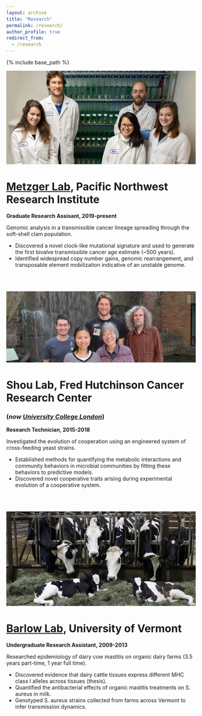 ```yaml
---
layout: archive
title: "Research"
permalink: /research/
author_profile: true
redirect_from:
  - /research
---
```


{% include base_path %}


![Metzger lab](/images/Metzger_lab_tanks.png)

[Metzger Lab](https://www.pnri.org/research/labs/metzger-lab/), Pacific Northwest Research Institute
=====

**Graduate Research Assisant, 2019-present**

Genomic analysis in a transmissible cancer lineage spreading through the soft-shell clam population. 
- Discovered a novel clock-like mutational signature and used to generate the first bivalve transmissible cancer age estimate (~500 years). 
- Identified widespread copy number gains, genomic rearrangement, and transposable element mobilization indicative of an unstable genome. 

<br/><br/>

![Shou lab](/images/shou_lab_group.jpg)

Shou Lab, Fred Hutchinson Cancer Research Center
=====
### (*now [University College London](https://iris.ucl.ac.uk/iris/browse/profile?upi=WSHOU61)*)

**Research Technician, 2015-2018**

Investigated the evolution of cooperation using an engineered system of cross-feeding yeast strains. 
- Established methods for quantifying the metabolic interactions and community behaviors in microbial communities by fitting these behaviors to predictive models. 
- Discovered novel cooperative traits arising during experimental evolution of a cooperative system.

<br/><br/>

![Barlow lab](/images/barlow_lab_cows.jpg)

[Barlow Lab](https://www.uvm.edu/cals/asci/barlow-lab), University of Vermont
=====
**Undergraduate Research Assistant, 2009-2013**

Researched epidemiology of dairy cow mastitis on organic dairy farms (3.5 years part-time, 1 year full time). 
- Discovered evidence that dairy cattle tissues express different MHC class I alleles across tissues (thesis).
- Quantified the antibacterial effects of organic mastitis treatments on S. aureus in milk. 
- Genotyped S. aureus strains collected from farms across Vermont to infer transmission dynamics.

